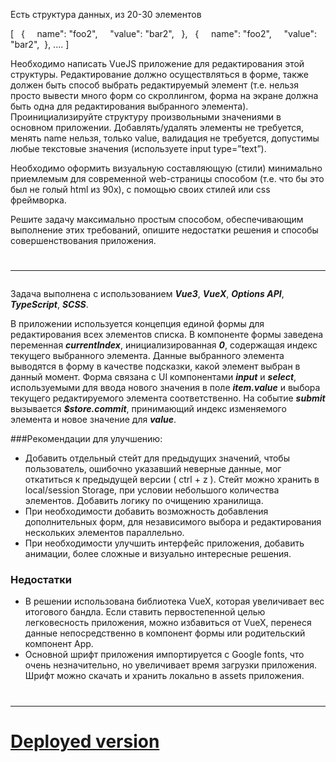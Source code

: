 Есть структура данных, из 20-30 элементов

[
&nbsp;&nbsp;{
&nbsp;&nbsp;&nbsp;&nbsp;name": "foo2",
&nbsp;&nbsp;&nbsp;&nbsp;"value": "bar2",
&nbsp;&nbsp;},
&nbsp;&nbsp;{
&nbsp;&nbsp;&nbsp;&nbsp;name": "foo2",
&nbsp;&nbsp;&nbsp;&nbsp;"value": "bar2",
&nbsp;},
....
]

Необходимо написать VueJS приложение для редактирования этой структуры. Редактирование должно осуществляться в форме, также должен быть способ выбрать редактируемый элемент (т.е. нельзя просто вывести много форм со скроллингом, форма на экране должна быть одна для редактирования выбранного элемента). Проинициализируйте структуру произвольными значениями в основном приложении. Добавлять/удалять элементы не требуется, менять name нельзя, только value, валидация не требуется, допустимы любые текстовые значения (используете input type=”text”).

Необходимо оформить визуальную составляющую (стили) минимально приемлемым для современной web-страницы способом (т.е. что бы это был не голый html из 90х), с помощью своих стилей или css фреймворка.

Решите задачу максимально простым способом, обеспечивающим выполнение этих требований, опишите недостатки решения и способы совершенствования приложения.

# <hr>

Задача выполнена с использованием <strong><i>Vue3</i></strong>, <strong><i>VueX</i></strong>, <strong><i>Options API</i></strong>, <strong><i>TypeScript</i></strong>, <strong><i>SCSS</i></strong>.

В приложении используется концепция единой формы для редактирования всех элементов списка. В компоненте формы заведена переменная <strong><i>currentIndex</i></strong>, инициализированная <strong><i>0</i></strong>, содержащая индекс текущего выбранного элемента. Данные выбранного элемента выводятся в форму в качестве подсказки, какой элемент выбран в данный момент. Форма связана с UI компонентами <strong><i>input</i></strong> и <strong><i>select</i></strong>, используемыми для ввода нового значения в поле <strong><i>item.value</i></strong> и выбора текущего редактируемого элемента соответственно.
На событие <strong><i>submit</i></strong> вызывается <strong><i>$store.commit</i></strong>, принимающий индекс изменяемого элемента и новое значение для <strong><i>value</i></strong>.

###Рекомендации для улучшению:

- Добавить отдельный стейт для предыдущих значений, чтобы пользователь, ошибочно указавший неверные данные, мог откатиться к предыдущей версии ( ctrl + z ). Стейт можно хранить в local/session Storage, при условии небольшого количества элементов. Добавить логику по очищению хранилища.
- При необходимости добавить возможность добавления дополнительных форм, для независимого выбора и редактирования нескольких элементов параллельно.
- При необходимости улучшить интерфейс приложения, добавить анимации, более сложные и визуально интересные решения.

### Недостатки

- В решении использована библиотека VueX, которая увеличивает вес итогового бандла. Если ставить первостепенной целью легковесность приложения, можно избавиться от VueX, перенеся данные непосредственно в компонент формы или родительский компонент App.
- Основной шрифт приложения импортируется с Google fonts, что очень незначительно, но увеличивает время загрузки приложения. Шрифт можно скачать и хранить локально в assets приложения.

# <hr>

# [Deployed version]()
